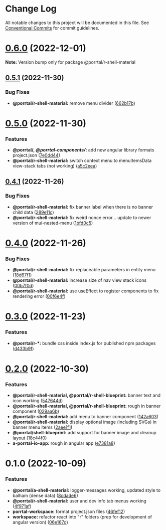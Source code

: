 # Change Log

All notable changes to this project will be documented in this file.
See [Conventional Commits](https://conventionalcommits.org) for commit guidelines.

# [0.6.0](https://github.com/datumgeek/porrtal/compare/v0.5.1...v0.6.0) (2022-12-01)

**Note:** Version bump only for package @porrtal/r-shell-material

## [0.5.1](https://github.com/datumgeek/porrtal/compare/v0.5.0...v0.5.1) (2022-11-30)

### Bug Fixes

- **@porrtal/r-shell-material:** remove menu divider ([662b17b](https://github.com/datumgeek/porrtal/commit/662b17b8b6e3e079b743dc54dc5c3026d3d1bd7e))

# [0.5.0](https://github.com/datumgeek/porrtal/compare/v0.4.1...v0.5.0) (2022-11-30)

### Features

- **@porrtal/_, @porrtal-components/_:** add new angular library formats project.json ([7e0dd44](https://github.com/datumgeek/porrtal/commit/7e0dd44eb41e158a960a60bae2b219f5c0e9c166))
- **@porrtal/r-shell-material:** switch context menu to menuItemsData view-stack tabs (not working) ([a5c2eea](https://github.com/datumgeek/porrtal/commit/a5c2eea9d260611ddd6cba0cf865fc15369c802a))

## [0.4.1](https://github.com/datumgeek/porrtal/compare/v0.4.0...v0.4.1) (2022-11-26)

### Bug Fixes

- **@porrtal/r-shell-material:** fix banner label when there is no banner child data ([289e11c](https://github.com/datumgeek/porrtal/commit/289e11c06f74cfdda5bf47ad31228fbdfb2323c4))
- **@porrtal/r-shell-material:** fix weird nonce error... update to newer version of mui-nested-menu ([1bfd0c5](https://github.com/datumgeek/porrtal/commit/1bfd0c50da11294aef918758dda0b57aa0e7bd0b))

# [0.4.0](https://github.com/datumgeek/porrtal/compare/v0.3.0...v0.4.0) (2022-11-26)

### Bug Fixes

- **@porrtal/r-shell-material:** fix replaceable parameters in entity menu ([18d67f1](https://github.com/datumgeek/porrtal/commit/18d67f11a68fbbb0f88a82185d3f617a5a618a43))
- **@porrtal/r-shell-material:** increase size of nav view stack icons ([00b7f0d](https://github.com/datumgeek/porrtal/commit/00b7f0d34a4c85c05b5661d69edc89e52e7321c6))
- **@porrtal/r-shell-material:** use useEffect to register components to fix rendering error ([00f6e4f](https://github.com/datumgeek/porrtal/commit/00f6e4ff86857a31a7ac469703b24249df8bb82a))

# [0.3.0](https://github.com/datumgeek/porrtal/compare/v0.2.0...v0.3.0) (2022-11-23)

### Features

- **@porrtal/r-\*:** bundle css inside index.js for published npm packages ([d433b9f](https://github.com/datumgeek/porrtal/commit/d433b9f6a5a36317263bfe63204b071e566fcee1))

# [0.2.0](https://github.com/datumgeek/porrtal/compare/v0.1.0...v0.2.0) (2022-10-30)

### Features

- **@porrtal/r-shell-material, @porrtal/r-shell-blueprint:** banner text and icon working ([547644d](https://github.com/datumgeek/porrtal/commit/547644d13f16344a04ee8c96e6267443eea6742a))
- **@porrtal/r-shell-material, @porrtal/r-shell-blueprint:** rough in banner component ([029aa6b](https://github.com/datumgeek/porrtal/commit/029aa6b3cba40a688918d88003b552687292312f))
- **@porrtal/r-shell-material:** add menu to banner component ([142a603](https://github.com/datumgeek/porrtal/commit/142a60327a589b5e6fa43a57ba6a40d10ddd409c))
- **@porrtal/r-shell-material:** display optional image (including SVGs) in banner menu items ([2aee1f1](https://github.com/datumgeek/porrtal/commit/2aee1f1c51f03420385906d167a0f0f745f041de))
- **@porrtal/shell-blueprint:** add support for banner image and cleanup layout ([18c44f0](https://github.com/datumgeek/porrtal/commit/18c44f01d12de93b27c827cd9263cd8c8d5b039e))
- **a-porrtal-io-app:** rough in angular app ([e7381a8](https://github.com/datumgeek/porrtal/commit/e7381a8d324f18413b909e8800874d235e1f8567))

# 0.1.0 (2022-10-09)

### Features

- **@porrtal/a-shell-material:** logger-messages working, updated style to balham (dense data) ([8cdade6](https://github.com/datumgeek/porrtal/commit/8cdade67e354931170ff1a634252e5d87c9a36d2))
- **@porrtal/r-shell-material:** user and dev info tab menus working ([4f971af](https://github.com/datumgeek/porrtal/commit/4f971af9a07bf287621821fbefdf4c8086573adc))
- **porrtal-workspace:** format project.json files ([46fef12](https://github.com/datumgeek/porrtal/commit/46fef12bba99d07cc883cb08ab46e38ad232aae9))
- **workspace:** refactor react into "r" folders (prep for development of angular version) ([06e167d](https://github.com/datumgeek/porrtal/commit/06e167ddc353b0ba9f9b1c3b480474ff9614f237))
